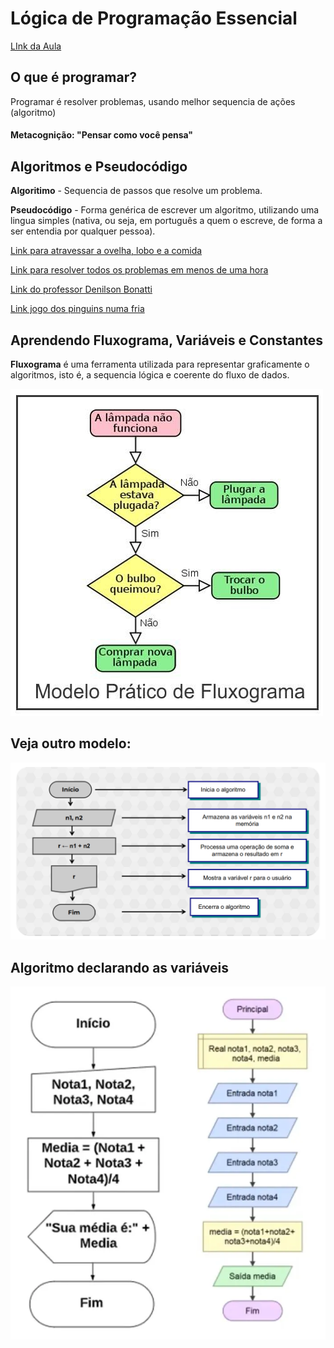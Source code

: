 # Lógica de Programação Essencial

  [LInk da Aula](https://web.dio.me/course/logica-de-programacao-essencial/learning/aea1ea26-fd56-417d-8272-6e15253f4405?back=/track/philips-fullstack-developer&tab=undefined&moduleId=undefined)



  ## O que é programar?

Programar é resolver problemas, usando melhor sequencia de ações (algoritmo)

#### Metacognição: "Pensar como você pensa"



## Algoritmos e Pseudocódigo

**Algoritimo** - Sequencia de passos que resolve um problema.

**Pseudocódigo** - Forma genérica de escrever um algoritmo, utilizando uma lingua simples (nativa, ou seja, em português a quem o escreve, de forma a ser entendia por qualquer pessoa).

[Link para atravessar a ovelha, lobo e a comida](https://www.proprofsgames.com/wolf-sheep-and-cabbage/)

[Link para resolver todos os problemas em menos de uma hora](@digitalinnovation.one)

[Link do professor Denilson Bonatti](@denilsonbonatti)

[Link jogo dos pinguins numa fria](https://rachacuca.com.br/jogos/pinguins-numa-fria/)



## Aprendendo Fluxograma, Variáveis e Constantes

**Fluxograma** é uma ferramenta utilizada para representar graficamente o algoritmos, isto é, a sequencia lógica e coerente do fluxo de dados.

![Modelo de fluxograma](https://github.com/Estrelinha2020/dio-curso-philips-desafio1/blob/ee6ec0c8b8f7881deaa9e37cb73b56557f7534a5/L%C3%B3gica%20de%20Programa%C3%A7%C3%A3o%20Essencial/imagens2/fluxograma%20simples.png)



## Veja outro modelo:


![Fluxograma simples 2](https://github.com/Estrelinha2020/dio-curso-philips-desafio1/blob/ee6ec0c8b8f7881deaa9e37cb73b56557f7534a5/L%C3%B3gica%20de%20Programa%C3%A7%C3%A3o%20Essencial/imagens2/fluxograma%20simples%202.png)


## Algoritmo declarando as variáveis

![Declarando Variáveis](https://github.com/Estrelinha2020/dio-curso-philips-desafio1/blob/ee6ec0c8b8f7881deaa9e37cb73b56557f7534a5/L%C3%B3gica%20de%20Programa%C3%A7%C3%A3o%20Essencial/imagens2/fluxograma%20variaveis.png)













